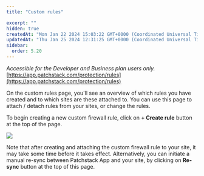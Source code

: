 ```yaml
---
title: "Custom rules"

excerpt: ""
hidden: true
createdAt: "Mon Jan 22 2024 15:03:22 GMT+0000 (Coordinated Universal Time)"
updatedAt: "Thu Jan 25 2024 12:31:25 GMT+0000 (Coordinated Universal Time)"
sidebar:
  order: 5.20
---
```

_Accessible for the Developer and Business plan users only._  
[https://app.patchstack.com/protection/rules](https://app.patchstack.com/protection/rules)

On the custom rules page, you'll see an overview of which rules you have created and to which sites are these attached to. You can use this page to attach / detach rules from your sites, or change the rules.

To begin creating a new custom firewall rule, click on **+ Create rule** button at the top of the page.

![](@images/patchstack-custom-rules.png)


Note that after creating and attaching the custom firewall rule to your site, it may take some time before it takes effect. Alternatively, you can initiate a manual re-sync between Patchstack App and your site, by clicking on **Re-sync** button at the top of this page.
